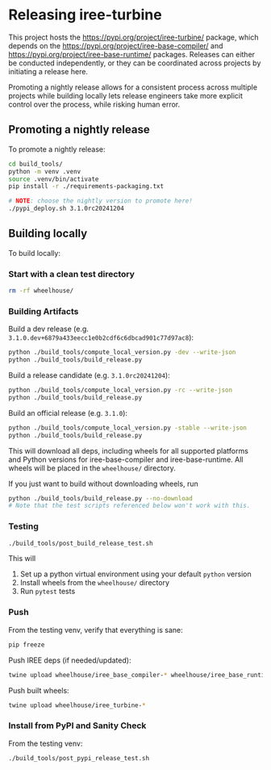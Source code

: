 # Releasing iree-turbine

This project hosts the https://pypi.org/project/iree-turbine/ package, which
depends on the https://pypi.org/project/iree-base-compiler/ and
https://pypi.org/project/iree-base-runtime/ packages. Releases can either be
conducted independently, or they can be coordinated across projects by
initiating a release here.

Promoting a nightly release allows for a consistent process across multiple
projects while building locally lets release engineers take more explicit
control over the process, while risking human error.

## Promoting a nightly release

To promote a nightly release:

```bash
cd build_tools/
python -m venv .venv
source .venv/bin/activate
pip install -r ./requirements-packaging.txt

# NOTE: choose the nightly version to promote here!
./pypi_deploy.sh 3.1.0rc20241204
```

## Building locally

To build locally:

### Start with a clean test directory

```bash
rm -rf wheelhouse/
```

### Building Artifacts

Build a dev release (e.g. `3.1.0.dev+6879a433eecc1e0b2cdf6c6dbcad901c77d97ac8`):

```bash
python ./build_tools/compute_local_version.py -dev --write-json
python ./build_tools/build_release.py
```

Build a release candidate (e.g. `3.1.0rc20241204`):

```bash
python ./build_tools/compute_local_version.py -rc --write-json
python ./build_tools/build_release.py
```

Build an official release (e.g. `3.1.0`):

```bash
python ./build_tools/compute_local_version.py -stable --write-json
python ./build_tools/build_release.py
```

This will download all deps, including wheels for all supported platforms and
Python versions for iree-base-compiler and iree-base-runtime. All wheels will
be placed in the `wheelhouse/` directory.

If you just want to build without downloading wheels, run

```bash
python ./build_tools/build_release.py --no-download
# Note that the test scripts referenced below won't work with this.
```

### Testing

```bash
./build_tools/post_build_release_test.sh
```

This will

1. Set up a python virtual environment using your default `python` version
2. Install wheels from the `wheelhouse/` directory
3. Run `pytest` tests

### Push

From the testing venv, verify that everything is sane:

```bash
pip freeze
```

Push IREE deps (if needed/updated):

```bash
twine upload wheelhouse/iree_base_compiler-* wheelhouse/iree_base_runtime-*
```

Push built wheels:

```bash
twine upload wheelhouse/iree_turbine-*
```

### Install from PyPI and Sanity Check

From the testing venv:

```bash
./build_tools/post_pypi_release_test.sh
```
